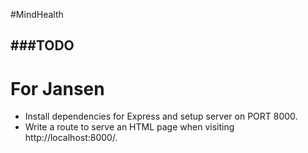 #MindHealth

###TODO
--------------

For Jansen
==========
* Install dependencies for Express and setup server on PORT 8000.
* Write a route to serve an HTML page when visiting http://localhost:8000/.


